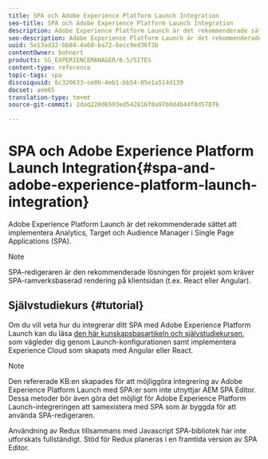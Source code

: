 ```yaml
---
title: SPA och Adobe Experience Platform Launch Integration
seo-title: SPA och Adobe Experience Platform Launch Integration
description: Adobe Experience Platform Launch är det rekommenderade sättet att implementera Analytics, Target och Audience Manager inom SPA.
seo-description: Adobe Experience Platform Launch är det rekommenderade sättet att implementera Analytics, Target och Audience Manager inom SPA.
uuid: 5e13ad32-bb84-4a60-ba72-6ecc9ed36f3b
contentOwner: bohnert
products: SG_EXPERIENCEMANAGER/6.5/SITES
content-type: reference
topic-tags: spa
discoiquuid: 6c320633-ce0b-4eb1-bb54-05e1a514d139
docset: aem65
translation-type: tm+mt
source-git-commit: 2dad220d6593ed542816f8a97b0d4b44f0d57876

---
```



# SPA och Adobe Experience Platform Launch Integration{#spa-and-adobe-experience-platform-launch-integration}

Adobe Experience Platform Launch är det rekommenderade sättet att implementera Analytics, Target och Audience Manager i Single Page Applications (SPA).

>[!NOTE]
>
>SPA-redigeraren är den rekommenderade lösningen för projekt som kräver SPA-ramverksbaserad rendering på klientsidan (t.ex. React eller Angular).

## Självstudiekurs {#tutorial}

Om du vill veta hur du integrerar ditt SPA med Adobe Experience Platform Launch kan du läsa [den här kunskapsbasartikeln och självstudiekursen](https://helpx.adobe.com/experience-manager/kt/integration/using/launch-reference-architecture-SPA-tutorial-implement.html), som vägleder dig genom Launch-konfigurationen samt implementera Experience Cloud som skapats med Angular eller React.

>[!NOTE]
>
>Den refererade KB:en skapades för att möjliggöra integrering av Adobe Experience Platform Launch med SPA:er som inte utnyttjar AEM SPA Editor. Dessa metoder bör även göra det möjligt för Adobe Experience Platform Launch-integreringen att samexistera med SPA som är byggda för att använda SPA-redigeraren.
>
>Användning av Redux tillsammans med Javascript SPA-bibliotek har inte utforskats fullständigt. Stöd för Redux planeras i en framtida version av SPA Editor.
